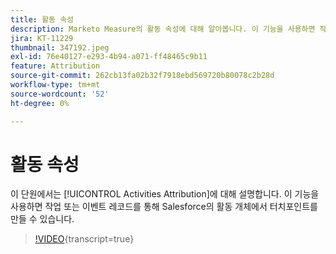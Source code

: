 ```yaml
---
title: 활동 속성
description: Marketo Measure의 활동 속성에 대해 알아봅니다. 이 기능을 사용하면 작업 또는 이벤트 레코드를 통해 Salesforce의 활동 개체에서 터치포인트를 만들 수 있습니다.
jira: KT-11229
thumbnail: 347192.jpeg
exl-id: 76e40127-e293-4b94-a071-ff48465c9b11
feature: Attribution
source-git-commit: 262cb13fa02b32f7918ebd569720b80078c2b28d
workflow-type: tm+mt
source-wordcount: '52'
ht-degree: 0%

---
```


# 활동 속성

이 단원에서는 [!UICONTROL Activities Attribution]에 대해 설명합니다. 이 기능을 사용하면 작업 또는 이벤트 레코드를 통해 Salesforce의 활동 개체에서 터치포인트를 만들 수 있습니다.

>[!VIDEO](https://video.tv.adobe.com/v/347192/?learn=on){transcript=true}
